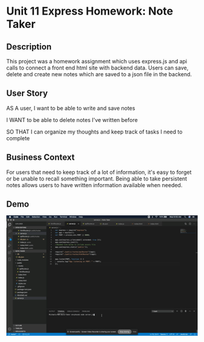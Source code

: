 # Unit 11 Express Homework: Note Taker

## Description

This project was a homework assignment which uses express.js and api calls to connect a front end html site with backend data. Users can save, delete and create new notes which are saved to a json file in the backend.

## User Story

AS A user, I want to be able to write and save notes

I WANT to be able to delete notes I've written before

SO THAT I can organize my thoughts and keep track of tasks I need to complete

## Business Context

For users that need to keep track of a lot of information, it's easy to forget or be unable to recall something important. Being able to take persistent notes allows users to have written information available when needed.

## Demo

![demonstration gif](demo.gif)
